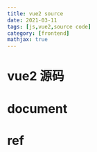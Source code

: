 ```yaml
---
title: vue2 source
date: 2021-03-11
tags: [js,vue2,source code]
category: [frontend]
mathjax: true
---
```


# vue2 源码

# document



# ref


